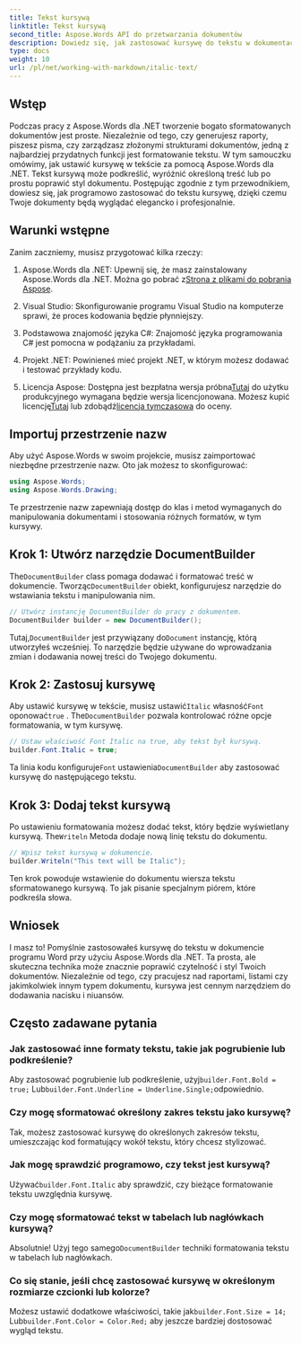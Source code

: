 ```yaml
---
title: Tekst kursywą
linktitle: Tekst kursywą
second_title: Aspose.Words API do przetwarzania dokumentów
description: Dowiedz się, jak zastosować kursywę do tekstu w dokumentach programu Word przy użyciu Aspose.Words dla .NET. Przewodnik krok po kroku z dołączonymi przykładami kodu.
type: docs
weight: 10
url: /pl/net/working-with-markdown/italic-text/
---
```

## Wstęp

Podczas pracy z Aspose.Words dla .NET tworzenie bogato sformatowanych dokumentów jest proste. Niezależnie od tego, czy generujesz raporty, piszesz pisma, czy zarządzasz złożonymi strukturami dokumentów, jedną z najbardziej przydatnych funkcji jest formatowanie tekstu. W tym samouczku omówimy, jak ustawić kursywę w tekście za pomocą Aspose.Words dla .NET. Tekst kursywą może podkreślić, wyróżnić określoną treść lub po prostu poprawić styl dokumentu. Postępując zgodnie z tym przewodnikiem, dowiesz się, jak programowo zastosować do tekstu kursywę, dzięki czemu Twoje dokumenty będą wyglądać elegancko i profesjonalnie.

## Warunki wstępne

Zanim zaczniemy, musisz przygotować kilka rzeczy:

1.  Aspose.Words dla .NET: Upewnij się, że masz zainstalowany Aspose.Words dla .NET. Można go pobrać z[Strona z plikami do pobrania Aspose](https://releases.aspose.com/words/net/).

2. Visual Studio: Skonfigurowanie programu Visual Studio na komputerze sprawi, że proces kodowania będzie płynniejszy. 

3. Podstawowa znajomość języka C#: Znajomość języka programowania C# jest pomocna w podążaniu za przykładami.

4. Projekt .NET: Powinieneś mieć projekt .NET, w którym możesz dodawać i testować przykłady kodu.

5.  Licencja Aspose: Dostępna jest bezpłatna wersja próbna[Tutaj](https://releases.aspose.com/) do użytku produkcyjnego wymagana będzie wersja licencjonowana. Możesz kupić licencję[Tutaj](https://purchase.aspose.com/buy) lub zdobądź[licencja tymczasowa](https://purchase.aspose.com/temporary-license/) do oceny.

## Importuj przestrzenie nazw

Aby użyć Aspose.Words w swoim projekcie, musisz zaimportować niezbędne przestrzenie nazw. Oto jak możesz to skonfigurować:

```csharp
using Aspose.Words;
using Aspose.Words.Drawing;
```

Te przestrzenie nazw zapewniają dostęp do klas i metod wymaganych do manipulowania dokumentami i stosowania różnych formatów, w tym kursywy.

## Krok 1: Utwórz narzędzie DocumentBuilder

 The`DocumentBuilder` class pomaga dodawać i formatować treść w dokumencie. Tworząc`DocumentBuilder` obiekt, konfigurujesz narzędzie do wstawiania tekstu i manipulowania nim.

```csharp
// Utwórz instancję DocumentBuilder do pracy z dokumentem.
DocumentBuilder builder = new DocumentBuilder();
```

 Tutaj,`DocumentBuilder` jest przywiązany do`Document` instancję, którą utworzyłeś wcześniej. To narzędzie będzie używane do wprowadzania zmian i dodawania nowej treści do Twojego dokumentu.

## Krok 2: Zastosuj kursywę

 Aby ustawić kursywę w tekście, musisz ustawić`Italic` własność`Font` oponować`true` . The`DocumentBuilder` pozwala kontrolować różne opcje formatowania, w tym kursywę.

```csharp
// Ustaw właściwość Font Italic na true, aby tekst był kursywą.
builder.Font.Italic = true;
```

Ta linia kodu konfiguruje`Font` ustawienia`DocumentBuilder` aby zastosować kursywę do następującego tekstu.

## Krok 3: Dodaj tekst kursywą

 Po ustawieniu formatowania możesz dodać tekst, który będzie wyświetlany kursywą. The`Writeln` Metoda dodaje nową linię tekstu do dokumentu.

```csharp
// Wpisz tekst kursywą w dokumencie.
builder.Writeln("This text will be Italic");
```

Ten krok powoduje wstawienie do dokumentu wiersza tekstu sformatowanego kursywą. To jak pisanie specjalnym piórem, które podkreśla słowa.

## Wniosek

I masz to! Pomyślnie zastosowałeś kursywę do tekstu w dokumencie programu Word przy użyciu Aspose.Words dla .NET. Ta prosta, ale skuteczna technika może znacznie poprawić czytelność i styl Twoich dokumentów. Niezależnie od tego, czy pracujesz nad raportami, listami czy jakimkolwiek innym typem dokumentu, kursywa jest cennym narzędziem do dodawania nacisku i niuansów.

## Często zadawane pytania

### Jak zastosować inne formaty tekstu, takie jak pogrubienie lub podkreślenie?
 Aby zastosować pogrubienie lub podkreślenie, użyj`builder.Font.Bold = true;` Lub`builder.Font.Underline = Underline.Single;`odpowiednio.

### Czy mogę sformatować określony zakres tekstu jako kursywę?
Tak, możesz zastosować kursywę do określonych zakresów tekstu, umieszczając kod formatujący wokół tekstu, który chcesz stylizować.

### Jak mogę sprawdzić programowo, czy tekst jest kursywą?
 Używać`builder.Font.Italic` aby sprawdzić, czy bieżące formatowanie tekstu uwzględnia kursywę.

### Czy mogę sformatować tekst w tabelach lub nagłówkach kursywą?
 Absolutnie! Użyj tego samego`DocumentBuilder` techniki formatowania tekstu w tabelach lub nagłówkach.

### Co się stanie, jeśli chcę zastosować kursywę w określonym rozmiarze czcionki lub kolorze?
 Możesz ustawić dodatkowe właściwości, takie jak`builder.Font.Size = 14;` Lub`builder.Font.Color = Color.Red;` aby jeszcze bardziej dostosować wygląd tekstu.